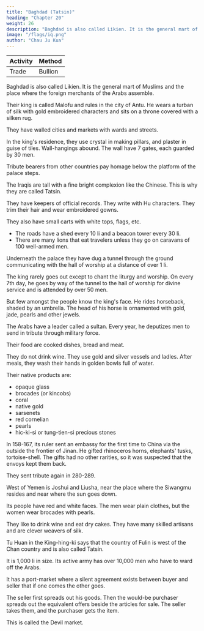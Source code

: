 ```yaml
---
title: "Baghdad (Tatsin)"
heading: "Chapter 20"
weight: 26
description: "Baghdad is also called Likien. It is the general mart of Muslims and the place where the foreign merchants of the Arabs assemble"
image: "/flags/iq.png"
author: "Chau Ju Kua"
---
```



<!-- Baghdad? 762 -->

Activity | Method 
--- | ---
Trade | Bullion


Baghdad is also called Likien. It is the general mart of Muslims and the place where the foreign merchants of the Arabs assemble.

Their king is called Malofu and rules in the city of Antu. He wears a turban of silk with gold embroidered characters and sits on a throne covered with a silken rug.

They have walled cities and markets with wards and streets. 

In the king's residence, they use crystal in making pillars, and plaster in guise of tiles.  Wall-hangings abound. The wall have 7 gates, each guarded by 30 men.

Tribute bearers from other countries pay homage below the platform of the palace steps.

The Iraqis are tall with a fine bright complexion like the Chinese. This is why they are called Tatsin.

They have keepers of official records. They write with Hu characters. They trim their hair and wear embroidered gowns. 

They also have small carts with white tops, flags, etc. 
- The roads have a shed every 10 li and a beacon tower every 30 li. 
- There are many lions that eat travelers unless they go on caravans of 100 well-armed men.

Underneath the palace they have dug a tunnel through the ground communicating with the hall of worship  at a distance of over 1 li.

The king rarely goes out except to chant the liturgy and worship. On every 7th day, he goes by way of the tunnel to the hall of worship for divine service and is attended by over 50 men.

But few amongst the people know the king's face. He rides horseback, shaded by an umbrella. The head of his horse is ornamented with gold, jade, pearls and other jewels. 

The Arabs have a leader called a sultan. Every year, he deputizes men to send in tribute through military force. 

Their food are cooked dishes, bread and meat.

They do not drink wine. They use gold and silver vessels and ladles. After meals, they wash their hands in golden bowls full of water.


Their native products are:
- opaque glass
- brocades (or kincobs)
- coral
- native gold
- sarsenets
- red cornelian
- pearls
- hic-ki-si or tung-tien-si precious stones

In 158-167, its ruler sent an embassy for the first time to China via the outside the frontier of Jinan. He gifted rhinoceros horns, elephants' tusks, tortoise-shell. The gifts had no other rarities, so it was suspected that the envoys kept them back.

They sent tribute again in 280-289.

West of Yemen is Joshui and Liusha, near the place where the Siwangmu resides and near where the sun goes down.

Its people have red and white faces. The men wear plain clothes, but the women wear brocades with pearls. 

They like to drink wine and eat dry cakes. They have many skilled artisans and are clever weavers of silk.

Tu Huan in the King-hing-ki says that the country of Fulin is west of the Chan country and is also called Tatsin. 

It is 1,000 li in size. Its active army has over 10,000 men who have to ward off the Arabs. 

It has a port-market where a silent agreement exists between buyer and seller that if one comes the other goes. 

The seller first spreads out his goods. Then the would-be purchaser spreads out the equivalent offers beside the articles for sale. The seller takes them, and the purchaser gets the item. 

This is called the Devil market. 

<!-- Notes.
The first part of this chapter is taken nearly literally from Ch6u K'ii-fei's account of Ta-
The work of this author, as stated in the Introduction (supra, p. 22.) appeared in A. D.
1178, and was the result of personal enquiries made by him on the subjects of which it treats, 2»
1)
ts'in, 3,1.
and nowise a compilation from previous works.
contemporaneous matter. AH other portions of
historians;
they are mentioned in the footnotes to
To emphasize
the additions
in previous records other than
Ju-kua's chapter on T'ien-chu
are the only passages of
The
Ch6u
It
may be
this chapter
an
all portions of this
chapter occurring
The first phrase of Chau 30
110) and another phrase in the same chapter (infra, p. Ill)
K'u-fei's, are printed in italics.
(infra, p.
K'ii-fei's notes on Ta-ts'in omitted
Ta-ts'in of the twelfth century, as represented in
characteristics of
are taken from the older Chinese
this chapter.
made by Chau Ju-kua,
Ch6u
looked upon as containing chiefly
ecclesiastical state.
As
from
Chou
in ancient times Ta-ts'in
upon as the representatives of the Christian world united under a
this chapter.
K'ii-fei's account,
and
Fii-lin
has
may be
all
the
looked
spiritual chief, the Patriarch of
Antioch, so the king of Ta-ts'in of the twelfth century must have been a patriarch, and, as
35
is
shown in a subsequent note, this king must have been the Nestorian patriarch of Baghdad, which
was indeed, at that time, the point of junction where all the great trade routes of Western'
Asia united. The words oalso called Li-kien», added here by Chau, are taken from the Hou Han-
shu, 88 (see Hirth, China and the Roman Orient, 40 and 146), and refer to the Ta-ts'in of 40
city
ancient times.
/
An-tu (Antioch) in the Wel-shu, 102 (see Hirth,
the so-called king of Ta-ts'in may have to be identified with the Patriarch
2) Since the Capital of Ta-ts'in
op.
cit.,"
48
et seqq.),
is
called1,20
BAGHDAD.
who was indeed considered
when
of Antioch,
before the schism in 498 A. D.,
church in Chaldsea. According
Fu-lin called Po-to-li
to the
1
05
the spiritnal head of all the Christians in Asia, certainly
the adherents of Nestorius (f 440) established their own
cit., 55 and 60) the king of
T'ang-shu, 198 (see Hirth, op.
^ ^
('^
'
Canton dialect and probable old sound:
Po-to-lik),
sent
5 ambassadors to the Chinese court in 643 A. D. This name lends itself admirably as a transcription
of the Syriac form for «patriarch», viz. hatriJc. In Chou K'u-fei's account, as copied by Chau
Ju-kua, the king
title
of)
Ma-lo-ba, since
fit
(^
of Ta-ts'in in the twelfth century is styled
(^ ^ ^
[^] may
Ma-lo-fa
Canton
dialect:
i.
e.,
he
is
addressed by the
Ma-lo-fat, probable old sound Ma-lo-pat,
oir
stand for iha in Sanskrit transcriptions, see Julie n, Methode pour
10 dechiffrer, 104, As 309). This again
is an excellent transcription for Mar Aba, one of the titles by
which the Nestorian patriarch could be addressed. Mar is a title of honour given to learned devotees
among the Syrian Christians, somewhat like our «Venerable» (Ducange, Glossarium, etc., ed:
L.
Favre,
Father*).
s.
Its
15 III B, 92:
v.
Aba means
Mar).
«Quem enim
seu Domini
Mar- Aba may thus be translated by «Venerable
(itarpixto;). (Assemani, Bibl. Orient.,
afathera.
Latin and Greek equivalent was Patricius
Graeci Latinique Patricium vocant,
is
dicitur Syriace
Aba,
et praefixo
Mar,
Mar-Aba»). In the Syriac portion of the Nestorian inscription of Si-an-fu the
patriarch Hannanjesus II, who died in 778 A. D. three years before the erection of the monument
in 781, is referred to under the title Abad Abahotha Mar Hanan Isua Qatholiqa Patrirkis («Pfere
titulo,
des Peres, le Seigneur Hanan-Jesus, etant
20 Si-ngan-fou,
jn Chinese records
of Antioch. Still
fei's
up
to the
we may
time of
Chou
Ta-ts'in»
(^^ Afc 1^
stilled is
K'u-fei as kings of Ta-ts'in or Fu-lin being patriarchs
whom
entertain doubts as to
Ta-ts'in chapter, at the end of
25 can be
Patriarche universel.i) Pauthier, L'inscription de
le
Paris, 1858, 42). This does not exclude the possibility of all the patriarchs mentioned
H JH
found there (see
which
ffti),
infra, p.
it is
the
title
should be applied in
stated that «T'icn-chu (India)
is
Ch6u K'u-
subordinate to
and that the sacred water by which the waves of the sea
HI).
It
would seem that
Chau Ju-kua
has built up his
account of T'ien-chu on little more than this information, which in Chou K'ii-fei's original
merely refers to the Indian Christians, and not to India generally, by adding all possible notes
referring to non-Christian India from older records. Since
we
are in the possession of ample
evidence showing that the Indian Christians of the St. Thomas church were Nestorians and that
30 their chiefs were appointed by the Chaldsean patriarch in Baghdad (see Assemani, op. cit., 435,
et seqq.= Christiani S. Thomae in India), it must seem strange that, according to Chou K'u-fei at
some time preceding the appearance of his bopk in 1178, it was the eking of Ta-ts'in», if this
means the Patriarch of Antioch, who appointed the chief of T'ien-chu, i. e. the Indian Christians,
and that this statement seems to correspond with that of a Byzantine author, the archimandrite
a notary in the service of the Patriarch of Constantinople, who wrote in 1143,
NilosDoxopatres,
35
a short treatise on the patriarchal thrones (Krumbacher, Gesch.
derbyzantin. Litteratur, 2'' ed., Munchen, 1897, 415 et seqq.). Doxopatres says in unmistakable
Greek that «the Patriarch of Antioch was in charge of all Asia and Anatolia, and even India,
for kino'
Rogers II of
Sicily,
and also of
whither he had sent a 'katholikos' ordained by himself, styled the one of Komogyris,
altogether
thirteen
him
under
that
he
had
and
his
time,
40 Persia and Babylon, called Baghdad at
cf. Renaudot,
et
seqq.;
1685,
II,
211
Leiden,
Moyne,
le
Stephani
Sacra
Varia
metropolitans)). (See
follow from this that,
Ancient Accounts of India and China, London, 1733, 119). It seems to
immediate chief on the patriarchal
whatever the relations of the Nestorians in India were to their
as a still higher authority. Assemani
throne in Baghdad, the one of Antioch was looked upon
Syrians gave their chiefs the title
Jacobite
and
Maronite
Melchite,
the
that
45 (III, 289) admits
it for the Nestorians. For materials regarding
{(Patriarch of Antioch)), but he emphatically denies
Assemani, passim; W. Germann,Die Kirche der Thomas-
this crux of patriarchal history, see
Richter, Indische Missionsgeschichte, Gtttersloh, 1900, where the
christen, Gtttersloh,
1877;
Charles Swanston, A memoir of the
Greek passage referred to is quoted on p. 163, note; and
Christians of the Apostle Thomas, etc., in J. R. A. S.
Syrian
or
the
Malaya,
of
Church
50 Primitive
247; La Croze, Histoire du Christianisme des
London, I, 172— 192, and II, 54—62 and 243
—
Indes
La'naye, 1758. Swanston
says
among
other things= ((Whatever credit
may be thoughtBAOnDAD.
,:106
tine
l,20
the current tradition of these Christians, that the Apostle
to
the Gospel
among them,
Thomas planted the
seeds of
considered established beyond contradiction, that
much may be
so
they existed in Travancor as a flourishing people, connected with the Syrian church, from
the
Era»
centuries of the Christian
first
which was formerly
(op. cit., II, 234); atheir liturgy is that
road in the churches of the Patriarch of Antioch, and their language
is
the Syriac» (237); «they
5
him in
their prayer* (239). These relations between Chau Ju-kua's India and his Ta-ts'in were first
pointed out by Hirth, aChao Ju-kua's Ethnography)), in J. E. A. S., 1890,496—499. ThougJi
the Antiochian patriarch is referred to in these records, the main fact to us is the position
of the one of Baghdad as the immediate chief of the Indian Christians. It seems, therefore, that 10
hold in the highest respect
Ch6u
K'il-feii's Ta-ts'in is
theii;
Patriarch of Antioch, or Mosul, and
not the ancient Ta-ts'in as far as
Chau Ju-kua
Antioch or An-tu, though referred to by
its
make mention
territory
is
of
concerned, and that
as its capital on the groijnd of former
statements, cannot be the place «where the foreign merchants of the Ta-shi assemble ». This
much more likely to apply to Baghdad, in 1178 A. D. the seat of the Nestorian
Here indeed was athe point of junction where all the great trade-routes of .Western 15
Asia united)) (von Kremer, Culturgesch. des Orients, 11,47), which in those days could not quite
so well be said of Antioch. See also Hirth, The Mystery of Fu-lin, in J. A. 0. S., XXX, 1—31.
3) «He wears a turban of silk with gold embroidered characters)). According to Assemani
III B, 389) the Nestorian patriarchs did not wear a mitre like other church dignitaries of this
remark
is
patriarch.
,
rank, but an embroidered turban, called birima («Biruna, hoc
qua caput
tegitur, instar Amictuso). It appears,
est, Cidaris,
phrygio opere ornata, 20
however, that scholars disagree as
to the
meaning
of this word Mruna, which according to some must have been a kind of burnoose rather than a
turban,
if
4)
not even a gown of considerable length. See infra, p. 107.
The
(around the
first
city)i).
four words (in Chinese
^W WJ) may
This reference to the use of plaster
is
also
be rendered athere
not original with
is
a wall
Ch6u K'u-fei, he found
25
Hirth, China and the Roman Orient, 53). The reference to the
use of crystal is taken from H6u Han-shu, 118. (See Hirth, op. cit., 40, 44, 51). On the 'Seven
gates', cf. Le Strange, Eastern Caliphate, 30, 31, his description of Baghdad.
5) Quotation from H6u Han-shu, 118. See Hirth, op. cit., 40, 44, 50, 70, 78.
it
in the
Kiu T'ang-shu, 198
0) This
paragraph
See Hirth, op.
cit.,
oldest Ta-ts'in texts.
is
(see
substantially a quotation from Wei-lio, 30,
the Hebrews was to wear their hair generally short, and to check
of scissors onlyn. Kitto, Cyclopsedia of Biblical Literature,
7)
Ch6u
and Hou Han-shu, 118. 30
70 and 40, 55, 58. The custom of wearing short hair is referred to in the
aDiiferent from the custom both of the Greeks and the Egyptians, that of
K'u-fei and our author
other religions. See supra, p. 73, note
make frequent
1, p.
s. v.,
its
growth by the application
'Hair'.
use of Buddhist terms
when speaking
of 35
93, et passim.
BenjaminofTudela, who visited Baghdad in the middle of the twelfth century, says of the
Caliph= aBut in that Palace of the mightie king, there are buildings of an admirable greatnesse,
the Pillars whereof are of silver and gold, and the inner parts of the houses are over-laide
with these metals, and beautified with
all
kind of Precious stones and Pearles= out of the which 40
Palace he goeth forth once only in the yeere, on that festival day or Easter, which they call
llamadan. And on that day, great multitudes of men from divers and remote Countries, flocke
And he is carried upon a Mule, attired in princely garments, intermingled
having his head adorned with a Myter, shining with stones of incomparable
price= but he weareth a blacke Handkerchiefe upon the Myter, ... But he commeth forth of his 45
Palace to the great house (as they call it) of Prayer, built in the gate Bosra= for that is a,ccounted
together to see his face.
with gold and silver,
their greatest home
of Prayer.
...
All that whole yeere after he
never to goe forth to any other place ».
And
is
conteyned within the Palace,
of the chief of the small Jewish
in Baghdad, the aChief of the Captivity», as he
was
community dwelling
he says= «But when he commeth forth
to visit the Great king, he is guarded with a great number of Horse-men, Jewes
and gentiles 50
accompanying him, a Cryer going before him. ... 3ut he is carried upon an Horse cloathed with
silken and embroydered garments, he adometh his head with a Miter, upon the Miter
he weareth
called,
a white Shash, and upon the Shash a Chainea. Purchas, His Pilgrimes, VIII, 559—562. Conf.1,20
BAGHDAD.
J
07
M. N. Adler, The Itinerary of Benjamin of Tudela,
London, 1907, 36 et seq. Such, it appears,
was the style m which the minor rulers residing in
Baghdad paid their state visits to the Caliph,
who himself, as an Abbaside, wore a (.black handkerchief
upon his mitre». What we know about
the official dress of the Nestorian patriarch
seems to be quite compatible with Chou K'fl-fei's
Each patriarch, as we may conclude from Mar Amr's lives of the
Nestorian patriarchs
(quoted below), was at his coronation endowed with
a pallium (biruna) of some particular colour
peculiar to his government. This pallium is not clearly
referred to in Chau Ju-kua's text, who
contracts into one word san
(|^), umbrella, Chou K'fl-fei's words= (.protected by a blue (or
green) umbrella provided with threefold eaves»
^St). This blue (or green)
5 account.
10 umbrella
may have
{fy^M^
got into the text from a mistaken description of the sacred
gown
called
biruna, the exact shape and use of which seems to
be a matter in dispute. Assemani calls it a
((pontifical gowns in one place and a «cidaris» in
another. A Chaldsean archbishop, consulted on
the meaning of the term, also gives four different explanations,
the second of which seems to be the
most hkely to answer, viz. uhiruna vocatur indumentum exterius perlongum et amplum personam
IB totam cooperiens, ad modum fere togsie senatoriae
aut purpurae cardinalitiae» (see Abbeloos
and
Lamy,
volume
Barhebraei Chronic,
(III B,
683)
ecclesiast.,
distinguishes
the
and since Assemani, in his last
i. €.
a low turban, from the
may have been a kind of hood, or cape,
355, note
I,
liruna as a
2);
cidaris,
opaenula, quae pluvialis formam repraesentat», it
used primarily for protection against rain, thus corresponding to the sacred gown called
20 phaina by the Jacobites and maajohra by the Nestorians. Assemani (op. cit., 674) describes the
final act in the coronation
the
maaphra
or kaphila,
of the Nestorian patriarch in such a
e.
i.
the rain cloak, and the liruna,
i.
e.
way
as to suggest that the twOj
the turban, have to be put on,
before coronation can be pronounced to be complete. It seems that, whatever the two terms may
mean, they practically belong to one another, which may have given rise to the confusion existing
'
25 in their interpretation. It is quite possible that Ch6uK'u-fei, who was a native of Won-ch6u and,
when he wrote his book, held the post of Assistant Sub-Prefect in Kui-lin, the capital of
Kuang-si, collected his notes in Canton, which place he had to pass on his way from his home to
his official residence; and in Canton, as we know (see supra, pp. 14—16), there was then, and had
been for centuries, a large foreign, mostly Mohammedan, settlement. Among these foreigners
30 there may have been natives of Baghdad familiar with Nestorian institutions in that city, if not
some merchants, or business friends, who happened to be Christians themselves. One of these may
have supplied the information regarding the patriarch, and from his description of the ((pluvialen
forming part of his
official dress,
the Chinese writer
a (irain cape, or cloak» to be an umbrella.
Two
may have
misunderstood what was originally
years before the completion of
Chou
K'u-fei's
35 book, in 1176 A. D., the contemporary patriarch, by the name of Elias III, was elected and
ordained at Madain, npallio amictus pistacini coloris (see Gismondi, Maris Amri et Slibae De
I'atriarchis
Nestorianorum Commentaria,
II,
64).
with
Chou
40 shades
palace
K'ii-fei's ts'ing,
i.
e.
«green», or «blue, umbrellas, since
Hirth, Ancient Porcelain, 7
If Elias III be meant by Ch6u
(see
{cello)
to
it may have been, of
may have something to do
that word may cover both
This vest, whatever
pistachio-green colour, the colour of the patriarch's personal reign,,
et seqq.).
K'fl-fei's
nking of Ta-ts'in», the tunnel leading from his
the hall of worship {ecdesia) might be considered his work. For,
passages testifying to his love of architectural enterprise.
Mar Amr
says
(1.
c.)
we have two
that, after his
ordination at Madain, he proceeded to the patriarchal residence in the Christian quarter of
and when he observed its being in a state of ruin began to rebuild it together
45 Baghdad,
with the church; that God favoured his ventures, and that by his exertions many benefices have
been brought about («Inde ad cellam in aedibus Eomaeorum positam profectus, eandemque
dirutam contemplatus, illam reaedificare coepit unS, cum ecclesia= favitque eius conatibus Deus,
operaque ipsius multa praestita sunt beneficias). The other passage occurs in B arhebrae us' Chro-
50 nicon (Abbeloos and Lamy, III, 370), where he is referred to as having built up the ruins of the
patriarchal residence and
made
it
habitable (((Ipse ruinas cellae catholici instauravit et habita-
bilem fecits). The two passages do not distinctly mention the subway, but it seems suggestive that
just at this time both the palace, or cella, and the church of the patriarch were rebuilt. Jacobus.108
1,20
BAGHDAD.
quoted in Hettinger's Bibliotheca Orientalis, 62, as having referred to
Elias III as ((Patriarch of Antiochn, but Assemani ridicules the idea, because he says, the title
Golius (1596-1GG7)
is
was never claimed by the Kestorians (see supra, p. 105, line 46).
prince to take
is wrongly reputed to have been the first sovereign
8)
the title of Sultan, in 1002 A. D. It was later on borne by Togrul beg and the succeeding Seldjuk
princes. See de Guignes, Hist, des Huns, II, 162. In 1057 Togrul was made General of the Empire
and Governor of all the Moslim by the Caliph. In 1072 the Sultan Malekshah was given by the
((Patriarch of Antioch»
Mahmud
of
Ghazni
5
Amir el-Mumenin, which had only been borne by the Caliphs until then. On the
hand the Caliphs were confirmed in their title by the Sultans. Ibid. II, 197—198, 214.
In the time just preceding the year 1178, when Ch6u K'il-fei's work appeared, the Caliphs 10
Caliph the
other
of
title
of Baghdad were politically powerless, though they continued to be the spiritual rulers of the
Moslim world. The political masters of Baghdad itself were the Seldjuk Sultans, descendants of
the great Malekshah. But even their power had begun to decline, and it seems doubtful which
of the several rulers bearing the title of Sultan in Ch6u K'il-fei's time is referred to by that
who had captured Damascus and other Syrian cities, called himself 15
and gave orders that in the mosque prayers the names of himself and
the Caliph of Baghdad should be mentioned. "When Elias III was elected Patriarch of the Nesto-
rians, Mustadi was Caliph (see Mar Amr, op. cit., 64); the Seldjuk Stittans immediately preceding
this period were Arslan and Togrul. See E. G. Browne, in J. R. A. S., 1902, 873-882.
Under the Seldjuk Sultans, the country was divided among numerous Emirs as feudal 20
author. Possibly Saladin,
on his
'Sultan'
lords,
who had
coins,
'
to deliver
an annual tribute
to the Sultan
certain troops for service under the Sultan.
See von
Kremer,
Culturgesch. des Orients,
Chou
I,
and who, in times of war, had
Hence the remark that
to
fit
out
'he orders the Ta-shi, etc.'.
254.
work there follow here the references to T'ien-chu being a dependency
of Ta-ts'in and to the holy-water which quiets the -waTes; which our author has transposed to 35
the beginning of his chapter on T'ien-chu, see infra, p. 110 line 30 and p. 111. lines 7
9.
10) Chou K'il-fei probably took this reference to the gem called hie-ki-si from the Hou-
Han-shu, 1 18, where it is found mentioned for the first time. If the hie-ki-si was a gem, it probably
belonged to the same class as the ye-huang-pi or 'jewel that shines at night', which is said to
have been a product of Ta-ts'in. See Hirth, China and the Koman Orient, 79 and 242. See also 30
infTa. Pt. II. Ch. XLI. Kote.
11) The date here given is apparently a misprint, the Hou Han-shu gives the correct date,
9)
In
K'il-fei's
—
ninth year of the yen-hi period',
Antoninus, Hirth, op.
cit.,
i.
e.
166 A. D. See on this famous mission from Marcus Aurelius
42 and 173.
Cf.
supra, p. 5.
from Tsin-shu, 97. See Hirth, op. cit., 45.
35
13) Quotation from H6u Han-shu, 118. See Hirth, op. cit., 42-43, 291—293. The
Weak-Water, as well as the other terms usually mentioned together with it, the Si-wang-mu,
the Bed Water (Ch'i-shui) and the Flying Sands (Liu-sha), appear in very old Chinese legends,
and, although it would be a fruitless task to seek to ascertain their actual whereabout (cf. F. AV.
Mayers, Chinese Readers Manual, Nos. 236, 330, 572), so much is certain, that these imaginary 40
abodes of a fairy queen were, according to the ideas of the original legend writers, neither in
12) Quotation
T'iau-chi nor in Ta-ts'in. See also Hirth, Ancient History of China, 144
14)
Tu Huan,
the author of the King-hing-ki, was
made a
— 151.
prisoner by the Arabs in the
and lived among them for ten years, and, when released, returned
The King-hing-ki is an ethnographical work, fragmentsonly of which have been 45
preserved in the commentary of the T'ung-tien
M.. Chs. 191—193), the author of which,
TuYu(Jg;2 T/b), was his relative.
Tu Huan's account of Fu-lin throws a still better light on our identification of the coimtry
battle of Taras in 751 A. D.,
to
Canton by
sea.
(^
with Syria than the statements of the standard Chinese historians, because
was written by a Chinese
762 A. D.) thus 50
giving us an opportunity of comparing notes with information from contemporaneous western
sources. Chan ("^ Canton dialect, Shim), in the west, (not north or north-west), of which Fu-lin is
author
to
who had
be looked
resided in
for, is
Western Asia during a
it
clearly definable period (751
a transcription of Sham, or ash-Sham,
((that
which
is
on the
—
left
hand (looking1,20
BAGHDAD.
to the rising sun).),
109
tlie northern country from Mecca, or Syria. At the time of Tii
iluan's
had just been the chief province of Merwan II, the last of the Caliphs of
the house of Omaya, with its capital at Damascus. This city itself is also called Sham.
Chau
Ju-kua's text differs slightly from the original in the T'ung-tien. The latter says= «In the country
arrival in the
5 of Fu-lin there
is
several thousand
e.,
i.
West,
it
Chan (Sham),
the country of
fi
(in
This seems to involve that
Sham
in the west screened off
(Syria, or, in its
part of the Fu-lin country.
addition
teristic
The fragment quoted
omitted by Chau Ju-kua; it
10 as captives in the frontier
(^
states,
^ ^"^Wi M
range of) mountains
(a
restricted sense,
held to be
in the T'ung-ti6n contains yet another charac-
says that «when (the people of Fu-lin) are kept
they will rather accept death than change their national customsa
tJ^^^^JC^IPM,)-
'^^''^
suggested by G. M. H. Playfair («The Mystery of Ta-tsm», in
15
by
CJ^^ |S^"S"|S ffi^lij|^i^M.)-
most
Damascus) was
length)»
=^°
^^
J. C.
improved translation
B. R. A.
S.,
New
Ser.
XX, 78, referring to the corresponding extract from Ma Tuan-lin, given by Hirth in China and
the Rom. Or., 83 and 116). PI ay fair applied this remark to the Israelites in exile, but there seems
to be no reason why Tu Huan should place on records facts of such remote antiquity as the
Babylonian captivity. On the other hand he is sure to have come into contact with, or have heard
of, the Syrian Christians living as captives among the Persians in Madain, or Ktesiphon, where
Khosru
asylum
had built for them a second Antioch as an
Greek civilization close to his Persian court
20 (Rawlinson, The Seventh Great Oriental Monarchy, 1876, 305, and Noldeke, Geschichte der
Perser und Araber zur Zeit der Sassaniden, Leiden, 1879, 165 and 329). These Syrian Christians
had furnished the nucleus of a large foreign population on Persian ground, enjoying under their,
patriarchs rights amounting in ordinary times to those of an independent nation (see von Kr e-
mer, Culturgesch. des Orients, II, 174 et seqq.), while at other times they had to suffer the most
25 cruel persecutions, refusal to abandon the faith of their fathers being under Sassanide and
Moslem rule often visited by torture and capital punishment. It is to those martyrs of Christian
faith that Tu Huan refers, when he asserts that othe people of Fu-lin», i. e., the Christians,
originally of Syria, living under their patriarchs as captives in Persia, owill rather accept death
than change their national customsa. A celebrated case of Christian martyrdom is recorded by
30
540 A.
after the fall of Antioch in
I,
for
his
Mar Amr (op.
id tempiis
Syrian
cit, 37) as
martyrium
D.,
slaves and a model of
with which Fu-lin has to be identified. If
it is
Tu Huan's
silk
were notorious in Syria:
so
Cf.
fragment point
Assemani,
to.
for
its
equal in the world
(^
J^
elements. Skilled artisans and clever
Chau Ju-kua,
was an industry, not mentioned by
^ -^ 5^ "F ^
men forming the army of Fu-lin, while the
40 The one figure is much too low, the other much
10 000
as the Byzantine empire.
But
432.
knew was
by the term Fu-lin covering the
referred to in the original quotation of the T'ung-tien, the manufacture of glass, which
not
II,
Syria as the country
said that the people drink wine, which he
Mahommedans; this may be accounted
population, mixed of native and Roman, or Greek
forbidden to the
weavers of
arrival in 752 A. D.= «per
medicus, cui Deus requiem concedat».
Several of the notes placed on record in
35 Christian
Tu Huan's
having occurred just a year after
fecit Israel
it is
^^^^ Ju-kua
i^B)-"
T'ung-tien text makes
too high for Syria
but
said «has
speaks of
consist of a million.
it to
under the Omaiads as well
both texts have the words= «they have to
ward
offtheTa-shii). This
argument against
might tempt the defenders of the Constantinople theory to look upon it as an
view things from an. histo-
Fu-lin being Syria. But we have to consider that Tu Huan does not
rical point
of view; he merely places on record
what he had heard and seen on
the spot. His
preceding and following
45 information is entirely contemporaneous, and refers to events immediately
just the time when the Romans
was
This
fought.
was
Taras
battle
of
the
when
the year 751,
Arabs than at any other period preceding, or
of Constantinople were much less molested by the
following for at least a generation.
entirely routed after a
The great
disaster of
fruitless siege of thirteen months,
718 A.
owing
D.,
when
the
Arab
fleet
was
to a combination of circumstances,
the Arabs in their attacks for
50 added to the murderous effect of Greek-fire, had discouraged
middle of the century, both
the
during
especially
generations to come; and since in the sequel,
dynastic
feuds* the Byzantines
with
Arabs
the
troubles,
domestic
parties were fully occupied with
occaison
for Tu Huan to say
any
scarcely
been
have
would
there
controversies,
with iconoclastic110
1,20
INDIA.
that (ithe
Romans
of the Eastern
Empire had
to
ward
the Ta-shi».
off
for a different explanation of this statement. In 751, the year of
We
the term Ta-shJ, from his point of view, applied to that portion of the
that great victory over the Chinese under
Kau
Sien-chi,
i.
have, therefore, to look
Tu Huan's
arrival Jn the West,
Arabs who had just gained
the Abbaside territory (see
e.
Chavannes,
Turcs Occidentaux, 297). In his account of the Ta-shi (T'ung-tien,
193,23) Tu Huan says= othe country of Chan (Sham, or Syria, of which Damascus was then the
which
capital) is on the western boundary of the Ta-shlf» {'^
ffi ;^)j
seems to show that to him the Ta-shi were the Abbaside Arabs and that their western neighbours,
treated by him as a separate country, were the Syrians, then still iighting for their independence
Documents sur
5
les Tou-kiou§:
^^
^ ^
—
here and there against the overwhelming numbers of the Abbaside armies, which had already 10
captured Damascus and driven the old Omaiad rulers out of the country. This view is supported
(^ -^ ^)
as the residence of the
Tu Huan's mentioning a city called by him A-ku-lo
king of the Ta-shl. This can be none other than the city of Kufa, the residence of Abu'l-'Abbas,
by
the Syriac
name
Assemani,
op.
of which, according to
cit..
Bar Hebraeus (Abbeloos and Lamy,
was Akula.
Ill B, 715)
Tu Huan
had no knowledge
foundation of which by the second Abbaside Caliph in 762 A. D.
fell in
Baghdad, the 15
the year of his return to
China by a trading vessel bound for Canton.
T'ang-shu, 221, has taken some of
Huan's work, among
statements concerning Ta-ts'in from
others what he says of the people's fondness for wine and cakes, also the
passage conceriiing the «Devil marketn. See Hirth, China and the
Ancient, mediaeval, and modern travellers mention such
Cosmas Indicopleustes,
dumb
Roman Orient,
58, 60, 279, 283. 20
trading in Asia and
Christian topography, 52 (Hakl. Soc. edit.) speaks of
it
Africa.
as practised
Ta vernier, Travels in India, II, 68
Begbie (The Malayan Peninsula, 8)
Malay Peninsula. Cf also what Chau Ju-kua says 25
between the Ethiopians and the Barbarians-^probably Somalis.
(Ball's
says
edit.)
it is  refers to
it as existing in his time in India, and
used among the aborigines of the
XL) on
the trade between the natives of the Philippines (Ma-i) and the Chinese. -->
